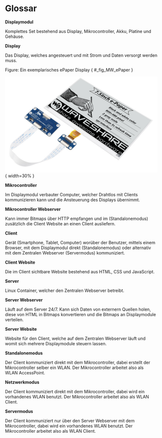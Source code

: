 # Glossar

<a id="GL_01">**Displaymodul**</a>

Komplettes Set bestehend aus Display, Mikrocontroller, Akku, Platine und Gehäuse. 

<a id="GL_02">**Display**</a>

Das Display, welches angesteuert und mit Strom und Daten versorgt werden muss. 

Figure: Ein exemplarisches ePaper Display { #_fig_MW_ePaper } 

![](img/ePaper-Display.png) { width=30% }


<a id="GL_03">**Mikrocontroller**</a>

Im Displaymodul verbauter Computer, welcher Drahtlos mit Clients kommunizieren kann und die Ansteuerung des Displays übernimmt. 

<a id="GL_04">**Mikrocontroller Webserver**</a>

Kann immer Bitmaps über HTTP empfangen und im (Standalonemodus) zusätzlich die Client Website an einen Client ausliefern. 

<a id="GL_05">**Client**</a>

Gerät (Smartphone, Tablet, Computer) worüber der Benutzer, mittels einem Browser, mit dem Displaymodul direkt (Standalonemodus) oder alternativ mit dem Zentralen Webserver (Servermodus) kommuniziert. 

<a id="GL_06">**Client Website**</a>

Die im Client sichtbare Website bestehend aus HTML, CSS und JavaScript. 

<a id="GL_07">**Server**</a>

Linux Container, welcher den Zentralen Webserver betreibt. 

<a id="GL_08">**Server Webserver**</a>

Läuft auf dem Server 24/7. Kann sich Daten von externern Quellen holen, diese von HTML in Bitmaps konvertieren und die Bitmaps an Displaymodule verteilen. 

<a id="GL_09">**Server Website**</a>

Website für den Client, welche auf dem Zentralen Webserver läuft und womit sich mehrere Displaymodule steuern lassen. 

<a id="GL_10">**Standalonemodus**</a>

Der Client kommuniziert direkt mit dem Mikrocontroller, dabei erstellt der Mikrocontroller selber ein WLAN. Der Mikrocontroller arbeitet also als WLAN AccessPoint. 

<a id="GL_11">**Netzwerkmodus**</a>

Der Client kommuniziert direkt mit dem Mikrocontroller, dabei wird ein vorhandenes WLAN benutzt. Der Mikrocontroller arbeitet also als WLAN Client. 

<a id="GL_12">**Servermodus**</a>

Der Client kommuniziert nur über den Server Webserver mit dem Mikrocontroller, dabei wird ein vorhandenes WLAN benutzt. Der Mikrocontroller arbeitet also als WLAN Client.
